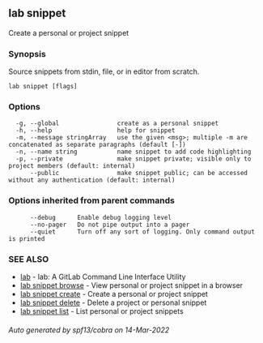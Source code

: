 ## lab snippet

Create a personal or project snippet

### Synopsis

Source snippets from stdin, file, or in editor from scratch.

```
lab snippet [flags]
```

### Options

```
  -g, --global                create as a personal snippet
  -h, --help                  help for snippet
  -m, --message stringArray   use the given <msg>; multiple -m are concatenated as separate paragraphs (default [-])
  -n, --name string           name snippet to add code highlighting
  -p, --private               make snippet private; visible only to project members (default: internal)
      --public                make snippet public; can be accessed without any authentication (default: internal)
```

### Options inherited from parent commands

```
      --debug      Enable debug logging level
      --no-pager   Do not pipe output into a pager
      --quiet      Turn off any sort of logging. Only command output is printed
```

### SEE ALSO

* [lab](index.md)	 - lab: A GitLab Command Line Interface Utility
* [lab snippet browse](lab_snippet_browse.md)	 - View personal or project snippet in a browser
* [lab snippet create](lab_snippet_create.md)	 - Create a personal or project snippet
* [lab snippet delete](lab_snippet_delete.md)	 - Delete a project or personal snippet
* [lab snippet list](lab_snippet_list.md)	 - List personal or project snippets

###### Auto generated by spf13/cobra on 14-Mar-2022
